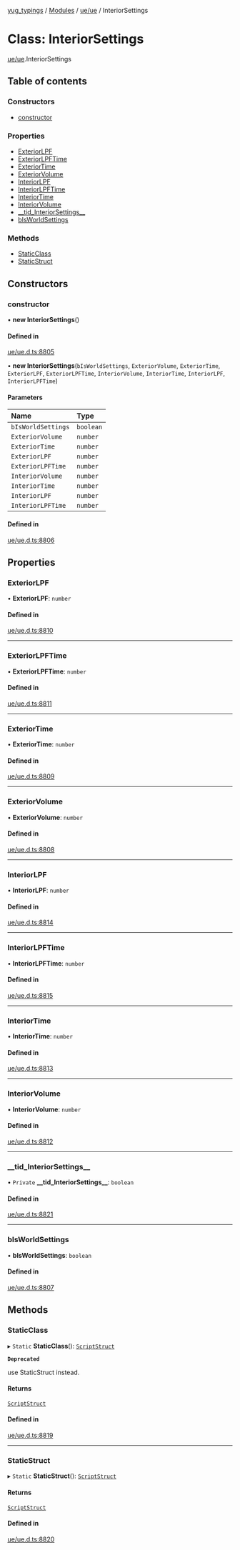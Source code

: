 [yug_typings](../README.md) / [Modules](../modules.md) / [ue/ue](../modules/ue_ue.md) / InteriorSettings

# Class: InteriorSettings

[ue/ue](../modules/ue_ue.md).InteriorSettings

## Table of contents

### Constructors

- [constructor](ue_ue.InteriorSettings.md#constructor)

### Properties

- [ExteriorLPF](ue_ue.InteriorSettings.md#exteriorlpf)
- [ExteriorLPFTime](ue_ue.InteriorSettings.md#exteriorlpftime)
- [ExteriorTime](ue_ue.InteriorSettings.md#exteriortime)
- [ExteriorVolume](ue_ue.InteriorSettings.md#exteriorvolume)
- [InteriorLPF](ue_ue.InteriorSettings.md#interiorlpf)
- [InteriorLPFTime](ue_ue.InteriorSettings.md#interiorlpftime)
- [InteriorTime](ue_ue.InteriorSettings.md#interiortime)
- [InteriorVolume](ue_ue.InteriorSettings.md#interiorvolume)
- [\_\_tid\_InteriorSettings\_\_](ue_ue.InteriorSettings.md#__tid_interiorsettings__)
- [bIsWorldSettings](ue_ue.InteriorSettings.md#bisworldsettings)

### Methods

- [StaticClass](ue_ue.InteriorSettings.md#staticclass)
- [StaticStruct](ue_ue.InteriorSettings.md#staticstruct)

## Constructors

### constructor

• **new InteriorSettings**()

#### Defined in

[ue/ue.d.ts:8805](https://github.com/YugMetaverse/yug_typings/blob/b7d9b19/ue/ue.d.ts#L8805)

• **new InteriorSettings**(`bIsWorldSettings`, `ExteriorVolume`, `ExteriorTime`, `ExteriorLPF`, `ExteriorLPFTime`, `InteriorVolume`, `InteriorTime`, `InteriorLPF`, `InteriorLPFTime`)

#### Parameters

| Name | Type |
| :------ | :------ |
| `bIsWorldSettings` | `boolean` |
| `ExteriorVolume` | `number` |
| `ExteriorTime` | `number` |
| `ExteriorLPF` | `number` |
| `ExteriorLPFTime` | `number` |
| `InteriorVolume` | `number` |
| `InteriorTime` | `number` |
| `InteriorLPF` | `number` |
| `InteriorLPFTime` | `number` |

#### Defined in

[ue/ue.d.ts:8806](https://github.com/YugMetaverse/yug_typings/blob/b7d9b19/ue/ue.d.ts#L8806)

## Properties

### ExteriorLPF

• **ExteriorLPF**: `number`

#### Defined in

[ue/ue.d.ts:8810](https://github.com/YugMetaverse/yug_typings/blob/b7d9b19/ue/ue.d.ts#L8810)

___

### ExteriorLPFTime

• **ExteriorLPFTime**: `number`

#### Defined in

[ue/ue.d.ts:8811](https://github.com/YugMetaverse/yug_typings/blob/b7d9b19/ue/ue.d.ts#L8811)

___

### ExteriorTime

• **ExteriorTime**: `number`

#### Defined in

[ue/ue.d.ts:8809](https://github.com/YugMetaverse/yug_typings/blob/b7d9b19/ue/ue.d.ts#L8809)

___

### ExteriorVolume

• **ExteriorVolume**: `number`

#### Defined in

[ue/ue.d.ts:8808](https://github.com/YugMetaverse/yug_typings/blob/b7d9b19/ue/ue.d.ts#L8808)

___

### InteriorLPF

• **InteriorLPF**: `number`

#### Defined in

[ue/ue.d.ts:8814](https://github.com/YugMetaverse/yug_typings/blob/b7d9b19/ue/ue.d.ts#L8814)

___

### InteriorLPFTime

• **InteriorLPFTime**: `number`

#### Defined in

[ue/ue.d.ts:8815](https://github.com/YugMetaverse/yug_typings/blob/b7d9b19/ue/ue.d.ts#L8815)

___

### InteriorTime

• **InteriorTime**: `number`

#### Defined in

[ue/ue.d.ts:8813](https://github.com/YugMetaverse/yug_typings/blob/b7d9b19/ue/ue.d.ts#L8813)

___

### InteriorVolume

• **InteriorVolume**: `number`

#### Defined in

[ue/ue.d.ts:8812](https://github.com/YugMetaverse/yug_typings/blob/b7d9b19/ue/ue.d.ts#L8812)

___

### \_\_tid\_InteriorSettings\_\_

• `Private` **\_\_tid\_InteriorSettings\_\_**: `boolean`

#### Defined in

[ue/ue.d.ts:8821](https://github.com/YugMetaverse/yug_typings/blob/b7d9b19/ue/ue.d.ts#L8821)

___

### bIsWorldSettings

• **bIsWorldSettings**: `boolean`

#### Defined in

[ue/ue.d.ts:8807](https://github.com/YugMetaverse/yug_typings/blob/b7d9b19/ue/ue.d.ts#L8807)

## Methods

### StaticClass

▸ `Static` **StaticClass**(): [`ScriptStruct`](ue_ue.ScriptStruct.md)

**`Deprecated`**

use StaticStruct instead.

#### Returns

[`ScriptStruct`](ue_ue.ScriptStruct.md)

#### Defined in

[ue/ue.d.ts:8819](https://github.com/YugMetaverse/yug_typings/blob/b7d9b19/ue/ue.d.ts#L8819)

___

### StaticStruct

▸ `Static` **StaticStruct**(): [`ScriptStruct`](ue_ue.ScriptStruct.md)

#### Returns

[`ScriptStruct`](ue_ue.ScriptStruct.md)

#### Defined in

[ue/ue.d.ts:8820](https://github.com/YugMetaverse/yug_typings/blob/b7d9b19/ue/ue.d.ts#L8820)
